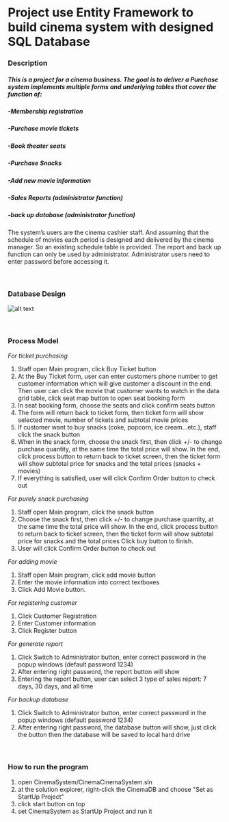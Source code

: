 # Project use Entity Framework to build cinema system with designed SQL Database

### Description

##### This is a project for a cinema business. The goal is to deliver a Purchase system implements multiple forms and underlying tables that cover the function of:
##### -Membership registration
##### -Purchase movie tickets
##### -Book theater seats
##### -Purchase Snacks
##### -Add new movie information 
##### -Sales Reports (administrator function)
##### -back up database (administrator function)


The system’s users are the cinema cashier staff. And assuming that the schedule of movies each period is designed and delivered by the cinema manager. So an existing schedule table is provided. The report and back up function can only be used by administrator. Administrator users need to enter password before accessing it.<br /><br /><br />

### Database Design
![alt text](https://github.com/miaonagemide/C-Sharp/blob/master/Cinema/CinemaDB/DB.jpg)
<br /><br /><br />


### Process Model

_For ticket purchasing_
1.	Staff open Main program, click Buy Ticket button
2.	At the Buy Ticket form, user can enter customers phone number to get customer information which will give customer a discount in the end. Then user can click the movie that customer wants to watch in the data grid table, click seat map button to open seat booking form
3.	In seat booking form, choose the seats and click confirm seats button
4.	The form will return back to ticket form, then ticket form will show selected movie, number of tickets and subtotal movie prices
5.	If customer want to buy snacks (coke, popcorn, ice cream...etc.), staff click the snack button
6.	When in the snack form, choose the snack first, then click +/- to change purchase quantity, at the same time the total price will show. In the end, click process button to return back to ticket screen, then the ticket form will show subtotal price for snacks and the total prices (snacks + movies)
7.	If everything is satisfied, user will click Confirm Order button to check out

_For purely snack purchasing_
1.	Staff open Main program, click the snack button
2.	Choose the snack first, then click +/- to change purchase quantity, at the same time the total price will show. In the end, click process button to return back to ticket screen, then the ticket form will show subtotal price for snacks and the total prices Click buy button to finish.
3.	User will click Confirm Order button to check out

_For adding movie_
1.	Staff open Main program, click add movie button
2.	Enter the movie information into correct textboxes
3.	Click Add Movie button.

_For registering customer_
1.	Click Customer Registration
2.	Enter Customer information
3.	Click Register button

_For generate report_
1.	Click Switch to Administrator button, enter correct password in the popup windows (default password 1234)
2.	After entering right password, the report button will show
3.  Entering the report button, user can select 3 type of sales report: 7 days, 30 days, and all time

_For backup database_
1.	Click Switch to Administrator button, enter correct password in the popup windows (default password 1234)
2.	After entering right password, the database button will show, just click the button then the database will be saved to local hard drive<br /><br /><br />





### How to run the program
1. open CinemaSystem/CinemaCinemaSystem.sln
2. at the solution explorer, right-click the CinemaDB and choose "Set as StartUp Project"
3. click start button on top 
4. set CinemaSystem as StartUp Project and run it
